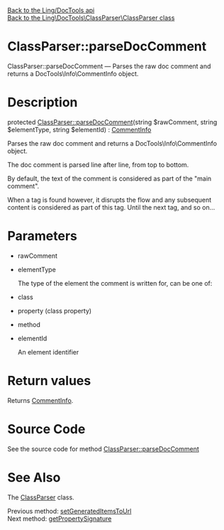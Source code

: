 [Back to the Ling/DocTools api](https://github.com/lingtalfi/DocTools/blob/master/doc/api/Ling/DocTools.md)<br>
[Back to the Ling\DocTools\ClassParser\ClassParser class](https://github.com/lingtalfi/DocTools/blob/master/doc/api/Ling/DocTools/ClassParser/ClassParser.md)


ClassParser::parseDocComment
================



ClassParser::parseDocComment — Parses the raw doc comment and returns a DocTools\Info\CommentInfo object.




Description
================


protected [ClassParser::parseDocComment](https://github.com/lingtalfi/DocTools/blob/master/doc/api/Ling/DocTools/ClassParser/ClassParser/parseDocComment.md)(string $rawComment, string $elementType, string $elementId) : [CommentInfo](https://github.com/lingtalfi/DocTools/blob/master/doc/api/Ling/DocTools/Info/CommentInfo.md)




Parses the raw doc comment and returns a DocTools\Info\CommentInfo object.

The doc comment is parsed line after line, from top to bottom.

By default, the text of the comment is considered as part of
the "main comment".

When a tag is found however, it disrupts the flow and any subsequent content
is considered as part of this tag.
Until the next tag, and so on...




Parameters
================


- rawComment

    

- elementType

    The type of the element the comment is written for, can be one of:
- class
- property (class property)
- method

- elementId

    An element identifier


Return values
================

Returns [CommentInfo](https://github.com/lingtalfi/DocTools/blob/master/doc/api/Ling/DocTools/Info/CommentInfo.md).








Source Code
===========
See the source code for method [ClassParser::parseDocComment](https://github.com/lingtalfi/DocTools/blob/master/ClassParser/ClassParser.php#L725-L886)


See Also
================

The [ClassParser](https://github.com/lingtalfi/DocTools/blob/master/doc/api/Ling/DocTools/ClassParser/ClassParser.md) class.

Previous method: [setGeneratedItemsToUrl](https://github.com/lingtalfi/DocTools/blob/master/doc/api/Ling/DocTools/ClassParser/ClassParser/setGeneratedItemsToUrl.md)<br>Next method: [getPropertySignature](https://github.com/lingtalfi/DocTools/blob/master/doc/api/Ling/DocTools/ClassParser/ClassParser/getPropertySignature.md)<br>

